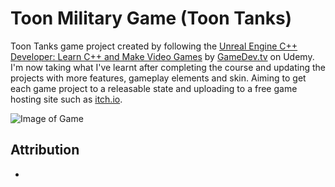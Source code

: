 # Toon Military Game (Toon Tanks) 

Toon Tanks game project created by following the [Unreal Engine C++ Developer: Learn C++ and Make Video Games](https://www.udemy.com/course/unrealcourse/) by [GameDev.tv](https://www.gamedev.tv/) on Udemy. I'm now taking what I've learnt after completing the course and updating the projects with more features, gameplay elements and skin. Aiming to get each game project to a releasable state and uploading to a free game hosting site such as [itch.io](https://itch.io/).

![Image of Game]()


## Attribution
* 
